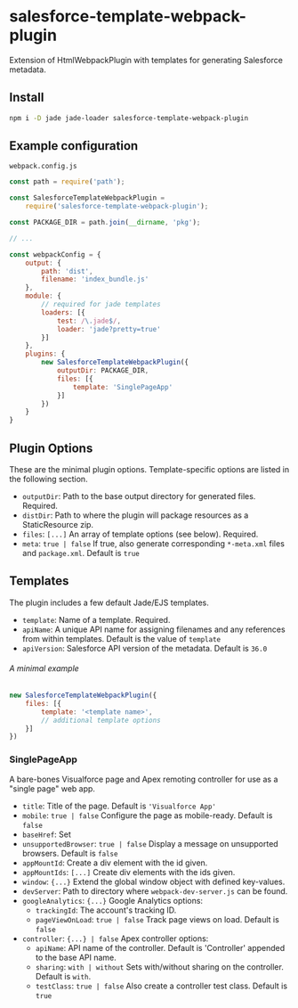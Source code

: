 # salesforce-template-webpack-plugin

Extension of HtmlWebpackPlugin with templates for generating Salesforce
metadata.

## Install

```bash
npm i -D jade jade-loader salesforce-template-webpack-plugin
```

## Example configuration

`webpack.config.js`

```javascript
const path = require('path');

const SalesforceTemplateWebpackPlugin =
	require('salesforce-template-webpack-plugin');

const PACKAGE_DIR = path.join(__dirname, 'pkg');

// ...

const webpackConfig = {
	output: {
		path: 'dist',
		filename: 'index_bundle.js'
	},
	module: {
		// required for jade templates
		loaders: [{
			test: /\.jade$/,
			loader: 'jade?pretty=true'
		}]
	},
	plugins: {
		new SalesforceTemplateWebpackPlugin({
			outputDir: PACKAGE_DIR,
			files: [{
				template: 'SinglePageApp'
			}]
		})
	}
}
```

## Plugin Options

These are the minimal plugin options. Template-specific options are listed in the
following section.

- `outputDir`: Path to the base output directory for generated files. Required.
- `distDir`: Path to where the plugin will package resources as a StaticResource zip.
- `files`: `[...]` An array of template options (see below). Required.
- `meta`: `true | false` If true, also generate corresponding `*-meta.xml` files and `package.xml`. Default is `true`

## Templates

The plugin includes a few default Jade/EJS templates.

- `template`: Name of a template. Required.
- `apiName`: A unique API name for assigning filenames and any references from within templates. Default is the value of `template`
- `apiVersion`: Salesforce API version of the metadata. Default is `36.0`

###### A minimal example

```javascript
new SalesforceTemplateWebpackPlugin({
	files: [{
		template: '<template name>',
		// additional template options
	}]
})
```

### SinglePageApp

A bare-bones Visualforce page and Apex remoting controller for use as a "single page" web app.

- `title`: Title of the page. Default is `'Visualforce App'`
- `mobile`: `true | false` Configure the page as mobile-ready. Default is `false`
- `baseHref`: Set <base href="{value}">
- `unsupportedBrowser`: `true | false` Display a message on unsupported browsers. Default is `false`
- `appMountId`: Create a div element with the id given.
- `appMountIds`: `[...]` Create div elements with the ids given.
- `window`: `{...}` Extend the global window object with defined key-values.
- `devServer`: Path to directory where `webpack-dev-server.js` can be found.
- `googleAnalytics`: `{...}` Google Analytics options:
	- `trackingId`: The account's tracking ID.
	- `pageViewOnLoad`: `true | false` Track page views on load. Default is `false`
- `controller`: `{...} | false` Apex controller options:
	- `apiName`: API name of the controller. Default is 'Controller' appended to the base API name.
	- `sharing`: `with | without` Sets with/without sharing on the controller. Default is `with`.
	- `testClass`: `true | false` Also create a controller test class. Default is `true`
